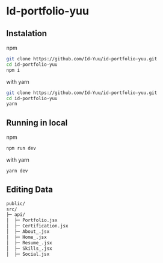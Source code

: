 # Id-portfolio-yuu

## Instalation
npm
```sh
git clone https://github.com/Id-Yuu/id-portfolio-yuu.git
cd id-portfolio-yuu
npm i 
```

with yarn
```sh
git clone https://github.com/Id-Yuu/id-portfolio-yuu.git
cd id-portfolio-yuu
yarn
```

## Running in local
npm 
```sh
npm run dev 
```

with yarn 
```sh
yarn dev 
```

## Editing Data
```sh
public/
src/
├─ api/
│  ├─ Portfolio.jsx
│  ├─ Certification.jsx
│  ├─ About_.jsx
│  ├─ Home_.jsx
│  ├─ Resume_.jsx
│  ├─ Skills_.jsx
│  ├─ Social.jsx
```
